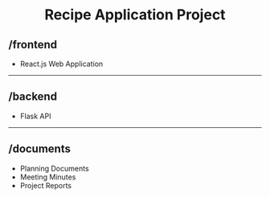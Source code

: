 # <div align="center">Recipe Application Project</div>
## /frontend 
* React.js Web Application
---
## /backend
* Flask API
---
## /documents
* Planning Documents
* Meeting Minutes
* Project Reports